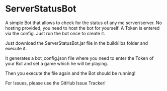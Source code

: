 # ServerStatusBot
A simple Bot that allows to check for the status of any mc server/server. No hosting provided, you need to host the bot for yourself. A Token is entered via the config. Just run the bot once to create it.


Just download the ServerStatusBot.jar file in the build/libs folder and execute it.

It generates a bot_config.json file where you need to enter the Token of your Bot and set a game which he will be playing.

Then you execute the file again and the Bot should be running!

For Issues, please use the GitHub Issue Tracker!
